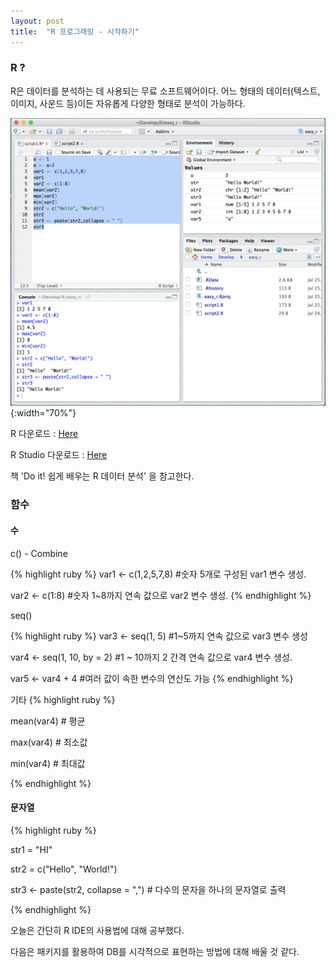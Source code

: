 ```yaml
---
layout: post
title:  "R 프로그래밍 - 시작하기"
---
```



### R ?
R은 데이터를 분석하는 데 사용되는 무료 소프트웨어이다. 어느 형태의 데이터(텍스트, 이미지, 사운드 등)이든 자유롭게 다양한 형태로 분석이 가능하다.

![R Studio](/assets/sc1.png){:width="70%"}

R 다운로드 : [Here][1]

R Studio 다운로드  : [Here][2]

책 'Do it! 쉽게 배우는 R 데이터 분석' 을 참고한다.

### 함수

#### 수

c() - Combine

{% highlight ruby %}
var1 <- c(1,2,5,7,8) #숫자 5개로 구성된 var1 변수 생성.

var2 <- c(1:8) #숫자 1~8까지 연속 값으로 var2 변수 생성.
{% endhighlight %}


seq()

{% highlight ruby %}
var3 <- seq(1, 5) #1~5까지 연속 값으로 var3 변수 생성

var4 <- seq(1, 10, by = 2) #1 ~ 10까지 2 간격 연속 값으로 var4 변수 생성.

var5 <- var4 + 4 #여러 값이 속한 변수의 연산도 가능
{% endhighlight %}

기타
{% highlight ruby %}

mean(var4) # 평균

max(var4) # 최소값

min(var4) # 최대값

{% endhighlight %}

#### 문자열

{% highlight ruby %}

str1 = "HI"

str2 = c("Hello", "World!")

str3 <- paste(str2, collapse = ",") # 다수의 문자을 하나의 문자열로 출력

{% endhighlight %}

오늘은 간단히 R IDE의 사용법에 대해 공부했다.

다음은 패키지를 활용하여 DB를 시각적으로 표현하는 방법에 대해 배울 것 같다.

[1]: http://healthstat.snu.ac.kr/CRAN/
[2]: https://www.rstudio.com/products/rstudio/download3/
